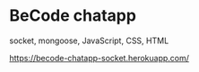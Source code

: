 # BeCode chatapp

socket, mongoose, JavaScript, CSS, HTML

https://becode-chatapp-socket.herokuapp.com/
